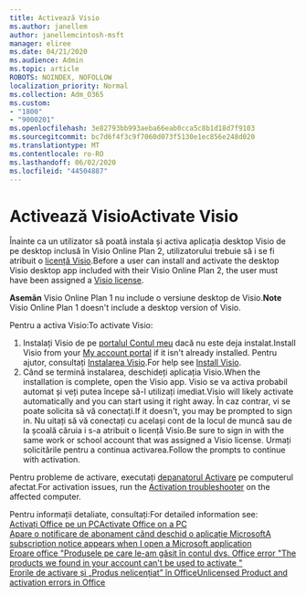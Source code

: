 ```yaml
---
title: Activează Visio
ms.author: janellem
author: janellemcintosh-msft
manager: eliree
ms.date: 04/21/2020
ms.audience: Admin
ms.topic: article
ROBOTS: NOINDEX, NOFOLLOW
localization_priority: Normal
ms.collection: Adm_O365
ms.custom:
- "1800"
- "9000201"
ms.openlocfilehash: 3e82793bb993aeba66eab0cca5c8b1d18d7f9103
ms.sourcegitcommit: bc7d6f4f3c9f7060d073f5130e1ec856e248d020
ms.translationtype: MT
ms.contentlocale: ro-RO
ms.lasthandoff: 06/02/2020
ms.locfileid: "44504887"
---
```

# <a name="activate-visio"></a><span data-ttu-id="3d80a-102">Activează Visio</span><span class="sxs-lookup"><span data-stu-id="3d80a-102">Activate Visio</span></span>

<span data-ttu-id="3d80a-103">Înainte ca un utilizator să poată instala și activa aplicația desktop Visio de pe desktop inclusă în Visio Online Plan 2, utilizatorului trebuie să i se fi atribuit o [licență Visio](https://docs.microsoft.com/microsoft-365/admin/add-users/add-users).</span><span class="sxs-lookup"><span data-stu-id="3d80a-103">Before a user can install and activate the desktop Visio desktop app included with their Visio Online Plan 2, the user must have been assigned a [Visio license](https://docs.microsoft.com/microsoft-365/admin/add-users/add-users).</span></span>

<span data-ttu-id="3d80a-104">**Asemãn** Visio Online Plan 1 nu include o versiune desktop de Visio.</span><span class="sxs-lookup"><span data-stu-id="3d80a-104">**Note** Visio Online Plan 1 doesn't include a desktop version of Visio.</span></span>

<span data-ttu-id="3d80a-105">Pentru a activa Visio:</span><span class="sxs-lookup"><span data-stu-id="3d80a-105">To activate Visio:</span></span>

1. <span data-ttu-id="3d80a-106">Instalați Visio de pe [portalul Contul meu](https://portal.office.com/account#installs) dacă nu este deja instalat.</span><span class="sxs-lookup"><span data-stu-id="3d80a-106">Install Visio from your [My account portal](https://portal.office.com/account#installs) if it isn't already installed.</span></span> <span data-ttu-id="3d80a-107">Pentru ajutor, consultați [Instalarea Visio](https://support.office.com/article/f98f21e3-aa02-4827-9167-ddab5b025710?wt.mc_id=OfficeAdm_ClientDIA_Alchemy1800).</span><span class="sxs-lookup"><span data-stu-id="3d80a-107">For help see [Install Visio](https://support.office.com/article/f98f21e3-aa02-4827-9167-ddab5b025710?wt.mc_id=OfficeAdm_ClientDIA_Alchemy1800).</span></span>
2. <span data-ttu-id="3d80a-108">Când se termină instalarea, deschideți aplicația Visio.</span><span class="sxs-lookup"><span data-stu-id="3d80a-108">When the installation is complete, open the Visio app.</span></span> <span data-ttu-id="3d80a-109">Visio se va activa probabil automat și veți putea începe să-l utilizați imediat.</span><span class="sxs-lookup"><span data-stu-id="3d80a-109">Visio will likely activate automatically and you can start using it right away.</span></span> <span data-ttu-id="3d80a-110">În caz contrar, vi se poate solicita să vă conectați.</span><span class="sxs-lookup"><span data-stu-id="3d80a-110">If it doesn't, you may be prompted to sign in.</span></span> <span data-ttu-id="3d80a-111">Nu uitați să vă conectați cu același cont de la locul de muncă sau de la școală căruia i s-a atribuit o licență Visio.</span><span class="sxs-lookup"><span data-stu-id="3d80a-111">Be sure to sign in with the same work or school account that was assigned a Visio license.</span></span> <span data-ttu-id="3d80a-112">Urmați solicitările pentru a continua activarea.</span><span class="sxs-lookup"><span data-stu-id="3d80a-112">Follow the prompts to continue with activation.</span></span> 

<span data-ttu-id="3d80a-113">Pentru probleme de activare, executați [depanatorul Activare](https://aka.ms/SARA-OfficeActivation-Alchemy) pe computerul afectat.</span><span class="sxs-lookup"><span data-stu-id="3d80a-113">For activation issues, run the [Activation troubleshooter](https://aka.ms/SARA-OfficeActivation-Alchemy) on the affected computer.</span></span>

<span data-ttu-id="3d80a-114">Pentru informații detaliate, consultați:</span><span class="sxs-lookup"><span data-stu-id="3d80a-114">For detailed information see:</span></span><br>
[<span data-ttu-id="3d80a-115">Activați Office pe un PC</span><span class="sxs-lookup"><span data-stu-id="3d80a-115">Activate Office on a PC</span></span>](https://support.office.com/article/5bd38f38-db92-448b-a982-ad170b1e187e?wt.mc_id=OfficeAdm_ClientDIA_Alchemy1800)<br>
[<span data-ttu-id="3d80a-116">Apare o notificare de abonament când deschid o aplicație Microsoft</span><span class="sxs-lookup"><span data-stu-id="3d80a-116">A subscription notice appears when I open a Microsoft application</span></span>](https://support.office.com/article/4cabe32c-f594-4c0e-9191-3d3ade10cceb?wt.mc_id=OfficeAdm_ClientDIA_Alchemy1800)<br>
[<span data-ttu-id="3d80a-117">Eroare office "Produsele pe care le-am găsit în contul dvs. <app></span><span class="sxs-lookup"><span data-stu-id="3d80a-117">Office error "The products we found in your account can't be used to activate <app>"</span></span>](https://support.office.com/article/c9f9a0b3-5aae-4131-8077-21e6a59f141e?wt.mc_id=OfficeAdm_ClientDIA_Alchemy1800)<br>
[<span data-ttu-id="3d80a-118">Erorile de activare și „Produs nelicențiat” în Office</span><span class="sxs-lookup"><span data-stu-id="3d80a-118">Unlicensed Product and activation errors in Office</span></span>](https://support.office.com/article/0d23d3c0-c19c-4b2f-9845-5344fedc4380?wt.mc_id=OfficeAdm_ClientDIA_Alchemy1800)